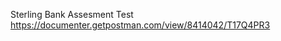 Sterling Bank Assesment Test
https://documenter.getpostman.com/view/8414042/T17Q4PR3
<!-- sudo systemctl status redis -->